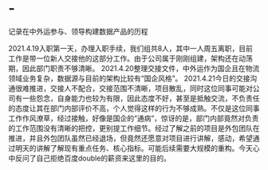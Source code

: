 # -
记录在中外运参与、领导构建数据产品的历程

2021.4.19入职第一天，办理入职手续，我们组共8人，其中一人周五离职，目前工作是带一位新人交接他的这部分工作。由于公司属于刚刚组建，架构还在动荡期，因此部门职责不够清晰。
2021.4.20整理交接文件，中外运作为国企且在物流领域业务复杂，数据源与目前的架构比较有“国企风格”。
2021.4.21今日的交接沟通很难推进，交接人不配合，交接范围不清晰，项目散乱，同时这位同事可能对公司有一些怨念，自身能力也较为有限，因此态度不好，甚至是抵触交流，不负责任的态度让其在部门内部评价不高，个人觉得这样的行为不够成熟。不仅是这位同事工作作风潦草，经过接触，好像是国企的“通病”，惊讶的是，部门内部竟然对负责的工作范围没有清晰的把控，更别提工作细节。经过了解之前的项目是外包团队在推进，并且外包团队虽然已经退场，但竟然还愿意对项目进行讲解，感动，希望通过明天的讲解了解现有重点任务、核心指标。可能后续需要大规模的重构。今天心中反问了自己拒绝百度double的薪资来这里的目的。
